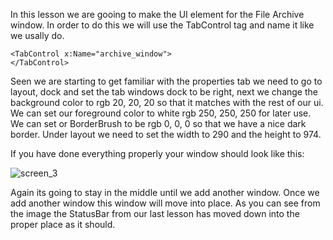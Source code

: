 In this lesson we are gooing to make the UI element for the File Archive window. In order to do this we will use the TabControl tag and name it like we usally do.

```
<TabControl x:Name="archive_window">
</TabControl>
```

Seen we are starting to get familiar with the properties tab we need to go to layout, dock and set the tab windows dock to be right, next we change the background color to rgb 20, 20, 20 so that it matches with the rest of our ui. We can set our foreground color to white rgb 250, 250, 250 for later use. We can set or BorderBrush to be rgb 0, 0, 0 so that we have a nice dark border. Under layout we need to set the width to 290 and the height to 974.

If you have done everything properly your window should look like this:

![screen_3](https://github.com/ravenleeblack/Illeshian-Ide/assets/76606152/5681d8e5-d086-4fd0-a989-929a4d0e01d5)

Again its going to stay in the middle until we add another window. Once we add another window this window will move into place. As you can see from the image the StatusBar from our last lesson has moved down into the proper place as it should.
